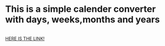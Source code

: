 # This is a simple calender converter with days, weeks,months and years
<br>
<a href="https://siraj-abdulkadir.github.io/counter1/" target="_blank">HERE IS THE LINK!</a>
